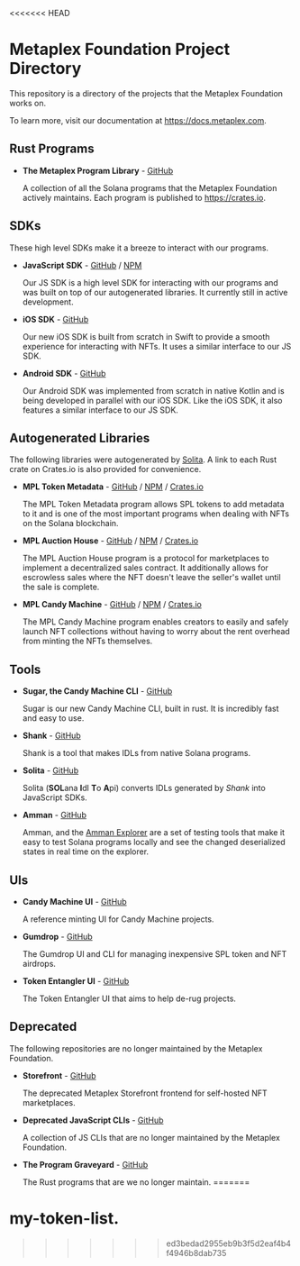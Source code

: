 <<<<<<< HEAD
# Metaplex Foundation Project Directory
This repository is a directory of the projects that the Metaplex Foundation works on. 

To learn more, visit our documentation at https://docs.metaplex.com.

## Rust Programs
- **The Metaplex Program Library** - [GitHub](https://github.com/metaplex-foundation/metaplex-program-library)

  A collection of all the Solana programs that the Metaplex Foundation actively maintains. Each program is published to https://crates.io.


## SDKs
These high level SDKs make it a breeze to interact with our programs.
- **JavaScript SDK** - [GitHub](https://github.com/metaplex-foundation/js) / [NPM](https://www.npmjs.com/package/@metaplex-foundation/js)
  
  Our JS SDK is a high level SDK for interacting with our programs and was built on top of our autogenerated libraries. It currently still in active development.


- **iOS SDK** - [GitHub](https://github.com/metaplex-foundation/metaplex-ios)

  Our new iOS SDK is built from scratch in Swift to provide a smooth experience for interacting with NFTs. It uses a similar interface to our JS SDK.


- **Android SDK** - [GitHub](https://github.com/metaplex-foundation/metaplex-android)

  Our Android SDK was implemented from scratch in native Kotlin and is being developed in parallel with our iOS SDK. Like the iOS SDK, it also features a similar interface to our JS SDK. 


## Autogenerated Libraries
The following libraries were autogenerated by [Solita](#Solita). A link to each Rust crate on Crates.io is also provided for convenience. 
- **MPL Token Metadata** - [GitHub](https://github.com/metaplex-foundation/metaplex-program-library/tree/master/token-metadata/js) / [NPM](https://www.npmjs.com/package/@metaplex-foundation/mpl-token-metadata) / [Crates.io](https://crates.io/crates/mpl-token-metadata)

  The MPL Token Metadata program allows SPL tokens to add metadata to it and is one of the most important programs when dealing with NFTs on the Solana blockchain.


- **MPL Auction House** - [GitHub](https://github.com/metaplex-foundation/metaplex-program-library/tree/master/auction-house/js) / [NPM](https://www.npmjs.com/package/@metaplex-foundation/mpl-auction-house) / [Crates.io](https://crates.io/crates/mpl-auction-house)

  The MPL Auction House program is a protocol for marketplaces to implement a decentralized sales contract. It additionally allows for escrowless sales where the NFT doesn't leave the seller's wallet until the sale is complete.


- **MPL Candy Machine** - [GitHub](https://github.com/metaplex-foundation/metaplex-program-library/tree/master/candy-machine/js) / [NPM](https://www.npmjs.com/package/@metaplex-foundation/mpl-candy-machine) / [Crates.io](https://crates.io/crates/mpl-candy-machine)

  The MPL Candy Machine program enables creators to easily and safely launch NFT collections without having to worry about the rent overhead from minting the NFTs themselves.



## Tools
- **Sugar, the Candy Machine CLI** - [GitHub](https://github.com/metaplex-foundation/sugar) 

  Sugar is our new Candy Machine CLI, built in rust. It is incredibly fast and easy to use.


- **Shank** - [GitHub](https://github.com/metaplex-foundation/shank)

  Shank is a tool that makes IDLs from native Solana programs.

<div id="Solita"></div>

- **Solita** - [GitHub](https://github.com/metaplex-foundation/solita)

  Solita (**SOL**ana **I**dl **T**o **A**pi) converts IDLs generated by *Shank* into JavaScript SDKs.


- **Amman** - [GitHub](https://github.com/metaplex-foundation/amman)

  Amman, and the [Amman Explorer](https://github.com/metaplex-foundation/amman-explorer) are a set of testing tools that make it easy to test Solana programs locally and see the changed deserialized states in real time on the explorer.


## UIs
- **Candy Machine UI** - [GitHub](https://github.com/metaplex-foundation/candy-machine-ui)

  A reference minting UI for Candy Machine projects.


- **Gumdrop** - [GitHub](https://github.com/metaplex-foundation/gumdrop)

  The Gumdrop UI and CLI for managing inexpensive SPL token and NFT airdrops.


- **Token Entangler UI** - [GitHub](https://github.com/metaplex-foundation/token-entangler-ui)

  The Token Entangler UI that aims to help de-rug projects.


## Deprecated 
The following repositories are no longer maintained by the Metaplex Foundation.
- **Storefront** - [GitHub](https://github.com/metaplex-foundation/deprecated-storefront)

  The deprecated Metaplex Storefront frontend for self-hosted NFT marketplaces.


- **Deprecated JavaScript CLIs** - [GitHub](https://github.com/metaplex-foundation/deprecated-clis)

  A collection of JS CLIs that are no longer maintained by the Metaplex Foundation.
  
- **The Program Graveyard** - [GitHub](https://github.com/metaplex-foundation/the-graveyard)
  
  The Rust programs that are we no longer maintain. 
=======
# my-token-list.
>>>>>>> ed3bedad2955eb9b3f5d2eaf4b4f4946b8dab735
